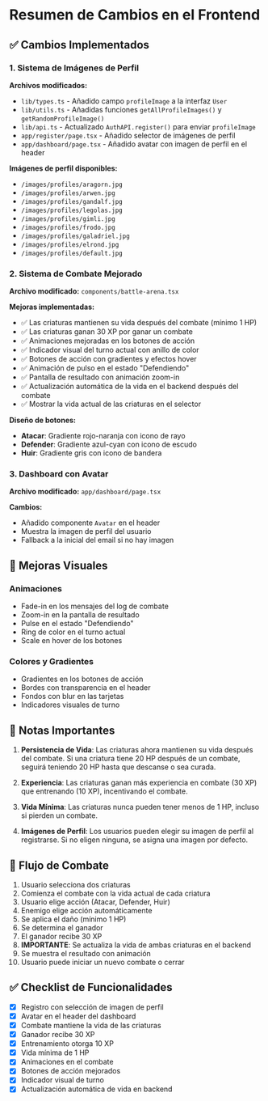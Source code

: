 # Resumen de Cambios en el Frontend

## ✅ Cambios Implementados

### 1. Sistema de Imágenes de Perfil

**Archivos modificados:**
- `lib/types.ts` - Añadido campo `profileImage` a la interfaz `User`
- `lib/utils.ts` - Añadidas funciones `getAllProfileImages()` y `getRandomProfileImage()`
- `lib/api.ts` - Actualizado `AuthAPI.register()` para enviar `profileImage`
- `app/register/page.tsx` - Añadido selector de imágenes de perfil
- `app/dashboard/page.tsx` - Añadido avatar con imagen de perfil en el header

**Imágenes de perfil disponibles:**
- `/images/profiles/aragorn.jpg`
- `/images/profiles/arwen.jpg`
- `/images/profiles/gandalf.jpg`
- `/images/profiles/legolas.jpg`
- `/images/profiles/gimli.jpg`
- `/images/profiles/frodo.jpg`
- `/images/profiles/galadriel.jpg`
- `/images/profiles/elrond.jpg`
- `/images/profiles/default.jpg`

### 2. Sistema de Combate Mejorado

**Archivo modificado:** `components/battle-arena.tsx`

**Mejoras implementadas:**
- ✅ Las criaturas mantienen su vida después del combate (mínimo 1 HP)
- ✅ Las criaturas ganan 30 XP por ganar un combate
- ✅ Animaciones mejoradas en los botones de acción
- ✅ Indicador visual del turno actual con anillo de color
- ✅ Botones de acción con gradientes y efectos hover
- ✅ Animación de pulso en el estado "Defendiendo"
- ✅ Pantalla de resultado con animación zoom-in
- ✅ Actualización automática de la vida en el backend después del combate
- ✅ Mostrar la vida actual de las criaturas en el selector

**Diseño de botones:**
- **Atacar**: Gradiente rojo-naranja con icono de rayo
- **Defender**: Gradiente azul-cyan con icono de escudo
- **Huir**: Gradiente gris con icono de bandera

### 3. Dashboard con Avatar

**Archivo modificado:** `app/dashboard/page.tsx`

**Cambios:**
- Añadido componente `Avatar` en el header
- Muestra la imagen de perfil del usuario
- Fallback a la inicial del email si no hay imagen

## 🎨 Mejoras Visuales

### Animaciones
- Fade-in en los mensajes del log de combate
- Zoom-in en la pantalla de resultado
- Pulse en el estado "Defendiendo"
- Ring de color en el turno actual
- Scale en hover de los botones

### Colores y Gradientes
- Gradientes en los botones de acción
- Bordes con transparencia en el header
- Fondos con blur en las tarjetas
- Indicadores visuales de turno

## 📝 Notas Importantes

1. **Persistencia de Vida**: Las criaturas ahora mantienen su vida después del combate. Si una criatura tiene 20 HP después de un combate, seguirá teniendo 20 HP hasta que descanse o sea curada.

2. **Experiencia**: Las criaturas ganan más experiencia en combate (30 XP) que entrenando (10 XP), incentivando el combate.

3. **Vida Mínima**: Las criaturas nunca pueden tener menos de 1 HP, incluso si pierden un combate.

4. **Imágenes de Perfil**: Los usuarios pueden elegir su imagen de perfil al registrarse. Si no eligen ninguna, se asigna una imagen por defecto.

## 🔄 Flujo de Combate

1. Usuario selecciona dos criaturas
2. Comienza el combate con la vida actual de cada criatura
3. Usuario elige acción (Atacar, Defender, Huir)
4. Enemigo elige acción automáticamente
5. Se aplica el daño (mínimo 1 HP)
6. Se determina el ganador
7. El ganador recibe 30 XP
8. **IMPORTANTE**: Se actualiza la vida de ambas criaturas en el backend
9. Se muestra el resultado con animación
10. Usuario puede iniciar un nuevo combate o cerrar

## ✅ Checklist de Funcionalidades

- [x] Registro con selección de imagen de perfil
- [x] Avatar en el header del dashboard
- [x] Combate mantiene la vida de las criaturas
- [x] Ganador recibe 30 XP
- [x] Entrenamiento otorga 10 XP
- [x] Vida mínima de 1 HP
- [x] Animaciones en el combate
- [x] Botones de acción mejorados
- [x] Indicador visual de turno
- [x] Actualización automática de vida en backend
